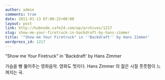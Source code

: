 ```yaml
---
author: admin
comments: true
date: 2011-01-13 07:00:22+00:00
layout: post
link: http://hubnode.cafe24.com/wp/archives/1217
slug: show-me-your-firetruck-in-backdraft-by-hans-zimmer
title: '"Show me Your Firetruck" in ''Backdraft'' by Hans Zimmer'
wordpress_id: 1217
---
```


"Show me Your Firetruck" in 'Backdraft' by Hans Zimmer



가슴을 뻥 뚫어주는 영화음악.
영화도 멋지다.
Hans Zimmer 의 젊은 시절 풋풋함이 느껴지는 곡.

                            
